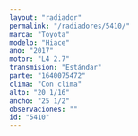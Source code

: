 ```yaml
---
layout: "radiador"
permalink: "/radiadores/5410/"
marca: "Toyota"
modelo: "Hiace"
ano: "2017"
motor: "L4 2.7"
transmision: "Estándar"
parte: "1640075472"
clima: "Con clima"
alto: "20 1/16"
ancho: "25 1/2"
observaciones: ""
id: "5410"
---
```


